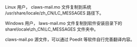Linux 用户，  claws-mail.mo 文件复制到系统 /usr/share/locale/zh_CN/LC_MESSAGES 路径下。

Windows 用户， laws-mail.mo 文件复制到软件安装目录下的 share\locale\zh_CN\LC_MESSAGES 文件夹中。


claws-mail.po 源文件，可以通过 Poedit 等软件自行完善翻译内容。

